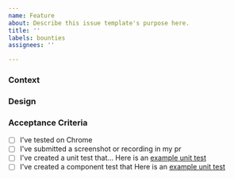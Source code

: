```yaml
---
name: Feature
about: Describe this issue template's purpose here.
title: ''
labels: bounties
assignees: ''

---
```


### Context

### Design

### Acceptance Criteria
- [ ] I've tested on Chrome
- [ ] I've submitted a screenshot or recording in my pr
- [ ] I've created a unit test that... Here is an [example unit test](https://github.com/stakwork/sphinx-tribes/blob/master/frontend/app/src/helpers/__test__/helpers.spec.ts)
- [ ] I've created a component test that Here is an [example unit test](https://github.com/stakwork/sphinx-tribes/blob/9310f49b3b17a51992dada932f4298eb9eba15ff/frontend/app/src/people/widgetViews/__tests__/AboutView.spec.tsx)

